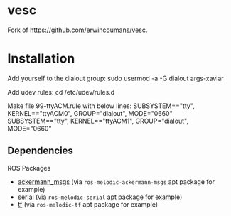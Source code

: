 # vesc

Fork of https://github.com/erwincoumans/vesc.

# Installation

Add yourself to the dialout group: sudo usermod -a -G dialout args-xaviar

Add udev rules: 
cd /etc/udev/rules.d

Make file 99-ttyACM.rule with below lines:
SUBSYSTEM=="tty", KERNEL=="ttyACM0", GROUP="dialout", MODE="0660"
SUBSYSTEM=="tty", KERNEL=="ttyACM1", GROUP="dialout", MODE="0660"

## Dependencies
ROS Packages
- [ackermann_msgs](http://wiki.ros.org/ackermann_msgs) (via `ros-melodic-ackermann-msgs` apt package for example)
- [serial](http://wiki.ros.org/serial) (via `ros-melodic-serial` apt package for example)
- [tf](http://wiki.ros.org/tf) (via `ros-melodic-tf` apt package for example)
